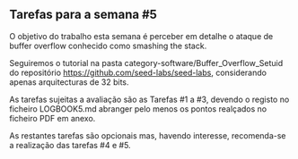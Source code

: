 ## Tarefas para a semana #5

O objetivo do trabalho esta semana é perceber em detalhe o ataque de buffer overflow conhecido como smashing the stack.

Seguiremos o tutorial na pasta category-software/Buffer_Overflow_Setuid do repositório https://github.com/seed-labs/seed-labs, considerando apenas arquitecturas de 32 bits.

As tarefas sujeitas a avaliação são as Tarefas #1 a #3, devendo o registo no ficheiro LOGBOOK5.md abranger pelo menos os pontos realçados no ficheiro PDF em anexo.

As restantes tarefas são opcionais mas, havendo interesse, recomenda-se a realização das tarefas #4 e #5.

